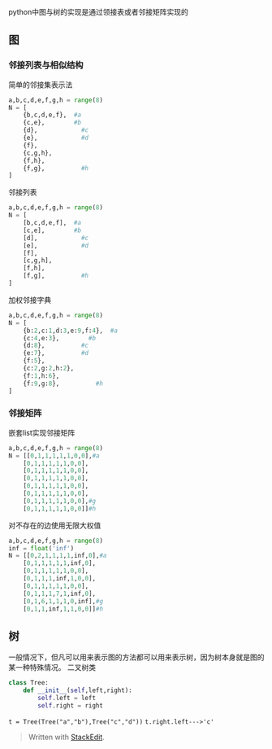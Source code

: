 python中图与树的实现是通过领接表或者邻接矩阵实现的
## 图
### 邻接列表与相似结构
简单的邻接集表示法
```py
a,b,c,d,e,f,g,h = range(8)
N = [
	{b,c,d,e,f},  #a
	{c,e},		  #b
	{d},			#c
	{e},			#d
	{f},
	{c,g,h},
	{f,h},
	{f,g},			#h
]
```
邻接列表
```py
a,b,c,d,e,f,g,h = range(8)
N = [
	[b,c,d,e,f],  #a
	[c,e],		  #b
	[d],			#c
	[e],			#d
	[f],
	[c,g,h],
	[f,h],
	[f,g],			#h
]
```
加权邻接字典
```py
a,b,c,d,e,f,g,h = range(8)
N = [
	{b:2,c:1,d:3,e:9,f:4},  #a
	{c:4,e:3},		  #b
	{d:8},			#c
	{e:7},			#d
	{f:5},
	{c:2,g:2,h:2},
	{f:1,h:6},
	{f:9,g:8},			#h
]
```
### 邻接矩阵
嵌套list实现邻接矩阵
```py
a,b,c,d,e,f,g,h = range(8)
N = [[0,1,1,1,1,1,0,0],#a
	[0,1,1,1,1,1,0,0],
	[0,1,1,1,1,1,0,0],
	[0,1,1,1,1,1,0,0],
	[0,1,1,1,1,1,0,0],
	[0,1,1,1,1,1,0,0],
	[0,1,1,1,1,1,0,0],#g
	[0,1,1,1,1,1,0,0]]#h
```
对不存在的边使用无限大权值
```py
a,b,c,d,e,f,g,h = range(8)
inf = float('inf')
N = [[0,2,1,1,1,1,inf,0],#a
	[0,1,1,1,1,1,inf,0],
	[0,1,1,1,1,1,0,0],
	[0,1,1,1,inf,1,0,0],
	[0,1,1,1,1,1,0,0],
	[0,1,1,1,7,1,inf,0],
	[0,1,6,1,1,1,0,inf],#g
	[0,1,1,inf,1,1,0,0]]#h
```
## 树
一般情况下，但凡可以用来表示图的方法都可以用来表示树，因为树本身就是图的某一种特殊情况。
二叉树类
```py
class Tree:
	def __init__(self,left,right):
		self.left = left
		self.right = right
```
`t = Tree(Tree("a","b"),Tree("c","d"))`
`t.right.left--->'c'`
> Written with [StackEdit](https://stackedit.io/).
<!--stackedit_data:
eyJoaXN0b3J5IjpbMzI1OTMzMTEyXX0=
-->
